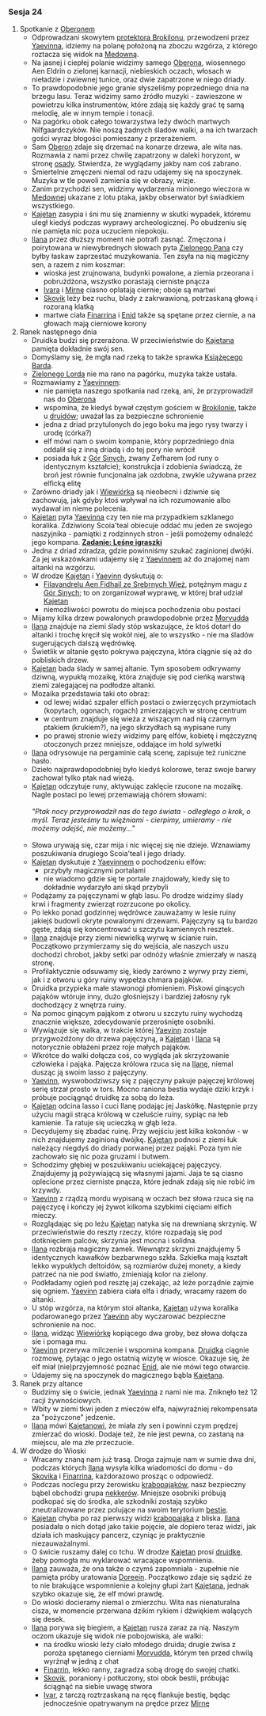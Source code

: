 ### Sesja 24
1. Spotkanie z [Oberonem](#p_oberon)
    * Odprowadzani skowytem [protektora Brokilonu](#b_bizoktor), przewodzeni przez [Yaevinna](#p_yaevinn), idziemy na polanę położoną na zboczu wzgórza, z którego roztacza się widok na [Medowną](#l_medowna). 
    * Na jasnej i ciepłej polanie widzimy samego [Oberona](#p_oberon), wiosennego Aen Eldrin o zielonej karnacji, niebieskich oczach, włosach w nieładzie i zwiewnej tunice, oraz dwie zapatrzone w niego driady.
    * To prawdopodobnie jego granie słyszeliśmy poprzedniego dnia na brzegu lasu. Teraz widzimy samo źródło muzyki - zawieszone w powietrzu kilka instrumentów, które zdają się każdy grać tę samą melodię, ale w innym tempie i tonacji.
    * Na pagórku obok całego towarzystwa leży dwóch martwych Nilfgaardczyków. Nie noszą żadnych śladów walki, a na ich twarzach gości wyraz błogości pomieszany z przerażeniem.
    * Sam [Oberon](#p_oberon) zdaje się drzemać na konarze drzewa, ale wita nas. Rozmawia z nami przez chwilę zapatrzony w daleki horyzont, w stronę [osady](#l_medowna). Stwierdza, że wyglądamy jakby nam coś zabrano. 
    * Śmiertelnie zmęczeni niemal od razu udajemy się na spoczynek. Muzyka w tle powoli zamienia się w obrazy, wizje. 
    * Zanim przychodzi sen, widzimy wydarzenia minionego wieczora w [Medownej](#l_medowna) ukazane z lotu ptaka, jakby obserwator był świadkiem wszystkiego.
    * [Kajetan](#g_kajetan) zasypia i śni mu się znamienny w skutki wypadek, któremu uległ kiedyś podczas wyprawy archeologicznej. Po obudzeniu się nie pamięta nic poza uczuciem niepokoju.
    * [Ilana](#g_ilana) przez dłuższy moment nie potrafi zasnąć. Zmęczona i poirytowana w niewybrednych słowach pyta [Zielonego Pana](#p_oberon) czy byłby łaskaw zaprzestać muzykowania. Ten zsyła na nią magiczny sen, a razem z nim koszmar:
        * wioska jest zrujnowana, budynki powalone, a ziemia przeorana i pobrużdżona, wszystko porastają cierniste pnącza
        * [Ivara](#p_ivar) i [Mirnę](#p_mirna) ciasno oplatają ciernie; oboje są martwi
        * [Skovik](#p_skovik) leży bez ruchu, blady z zakrwawioną, potrzaskaną głową i rozoraną klatką
        * martwe ciała [Finarrina](#p_druid_finarrin) i [Enid](#p_enid) także są spętane przez ciernie, a na głowach mają cierniowe korony
2. Ranek następnego dnia
    * Druidka budzi się przerażona. W przeciwieństwie do [Kajetana](#g_kajetan) pamięta dokładnie swój sen.
    * Domyślamy się, że mgła nad rzeką to także sprawka [Książęcego Barda](#p_oberon).
    * [Zielonego Lorda](#p_oberon) nie ma rano na pagórku, muzyka także ustała.
    * Rozmawiamy z [Yaevinnem](#p_yaevinn):
        * nie pamięta naszego spotkania nad rzeką, ani, że przyprowadził nas do [Oberona](#p_oberon)
        * wspomina, że kiedyś bywał częstym gościem w [Brokilonie](#l_brokilon), także u [druidów](#l_wioska); uważał las za bezpieczne schronienie
        * jedna z driad przytulonych do jego boku ma jego rysy twarzy i urodę (córka?)
        * elf mówi nam o swoim kompanie, który poprzedniego dnia oddalił się z inną driadą i do tej pory nie wrócił
        * posiada łuk z [Gór Sinych](#l_gory_sine), zwany Zefharem (od runy o identycznym kształcie); konstrukcja i zdobienia świadczą, że broń jest równie funcjonalna jak ozdobna, zwykle używana przez elficką elitę
    * Zarówno driady jak i [Wiewiórka](#p_yaevinn) są nieobecni i dziwnie się zachowują, jak gdyby ktoś wpływał na ich rozumowanie albo wydawał im nieme polecenia.
    * [Kajetan](#g_kajetan) pyta [Yaevinna](#p_yaevinn) czy ten nie ma przypadkiem szklanego koralika. Zdziwiony Scoia'teal obiecuje oddać mu jeden ze swojego naszyjnika - pamiątki z rodzinnych stron - jeśli pomożemy odnaleźć jego kompana. **[Zadanie: Leśne igraszki](#z_q13)**
    * Jedna z driad zdradza, gdzie powinniśmy szukać zaginionej dwójki. Za jej wskazówkami udajemy się z [Yaevinnem](#p_yaevinn) aż do znajomej nam altanki na wzgórzu.
    * W drodze [Kajetan](#g_kajetan) i [Yaevinn](#p_yaevinn) dyskutują o:
        * [Filavandrelu Aen Fidhail ze Srebrnych Wież](#p_filavandrel), potężnym magu z [Gór Sinych](#l_gory_sine); to on zorganizował wyprawę, w której brał udział [Kajetan](#g_kajetan)
        * niemożliwości powrotu do miejsca pochodzenia obu postaci
    * Mijamy kilka drzew powalonych prawdopodobnie przez [Morvudda](#b_bizoktor)
    * [Ilana](#g_ilana) znajduje na ziemi ślady stóp wskazujące, że ktoś dotarł do altanki i trochę kręcił się wokół niej, ale to wszystko - nie ma śladów sugerujących dalszą wędrówkę.
    * Świetlik w altanie gęsto pokrywa pajęczyna, która ciągnie się aż do pobliskich drzew.
    * [Kajetan](#g_kajetan) bada ślady w samej altanie. Tym sposobem odkrywamy dziwną, wypukłą mozaikę, która znajduje się pod cieńką warstwą ziemi zalegającej na podłodze altanki.
    * Mozaika przedstawia taki oto obraz:
        * od lewej widać szpaler elfich postaci o zwierzęcych przymiotach (kopytach, ogonach, rogach) zmierzających w stronę centrum
        * w centrum znajduje się wieża z wiszącym nad nią czarnym ptakiem (krukiem?), na jego skrzydłach są wypisane runy
        * po prawej stronie wieży widzimy parę elfów, kobietę i mężczyznę otoczonych przez mniejsze, oddające im hołd sylwetki
    * [Ilana](#g_ilana) odrysowuje na pergaminie całą scenę, zapisuje też runiczne hasło. 
    * Dzieło najprawdopodobniej było kiedyś kolorowe, teraz swoje barwy zachował tylko ptak nad wieżą.
    * [Kajetan](#g_kajetan) odczytuje runy, aktywując zaklęcie rzucone na mozaikę. Nagle postaci po lewej przemawiają chórem słowami:<br/><br/>
                *"Ptak nocy przyprowadził nas do tego świata - odległego o krok, o myśl. Teraz jesteśmy tu więźniami - cierpimy, umieramy - nie możemy odejść, nie możemy..."*<br/><br/>
    * Słowa urywają się, czar mija i nic więcej się nie dzieje. Wznawiamy poszukiwania drugiego Scoia'teal i jego driady.
    * [Kajetan](#g_kajetan) dyskutuje z [Yaevinnem](#p_yaevinn) o pochodzeniu elfów: 
        * przybyły magicznymi portalami
        * nie wiadomo gdzie się te portale znajdowały, kiedy się to dokładnie wydarzyło ani skąd przybyli
    * Podążamy za pajęczynami w głąb lasu. Po drodze widzimy ślady krwi i fragmenty zwierząt rozrzucone po okolicy.
    * Po lekko ponad godzinnej wędrówce zauważamy w lesie ruiny jakiejś budowli okryte powalonymi drzewami. Pajęczyny są tu bardzo gęste, zdają się koncentrować u szczytu kamiennych resztek.
    * [Ilana](#g_ilana) znajduje przy ziemi niewielką wyrwę w ścianie ruin. Początkowo przymierzamy się do wejścia, ale naszych uszu dochodzi chrobot, jakby setki par odnóży właśnie zmierzały w naszą stronę.
    * Profilaktycznie odsuwamy się, kiedy zarówno z wyrwy przy ziemi, jak i z otworu u góry ruiny wypełza chmara pająków.
    * Druidka przypieka małe stawonogi płomieniem. Piskowi ginących pająków wtóruje inny, dużo głośniejszy i bardziej żałosny ryk dochodzący z wnętrza ruiny.
    * Na pomoc ginącym pająkom z otworu u szczytu ruiny wychodzą znacznie większe, zdecydowanie przerośnięte osobniki.
    * Wywiązuje się walka, w trakcie której [Yaevinn](#p_yaevinn) zostaje przygwożdźony do drzewa pajęczyną, a [Kajetan](#g_kajetan) i [Ilana](#g_ilana) są notorycznie obłażeni przez roje małych pająków.
    * Wkrótce do walki dołącza coś, co wygląda jak skrzyżowanie człowieka i pająka. Pajęcza królowa rzuca się na [Ilanę](#g_ilana), niemal dusząc ją swoim lasso z pajęczyny.
    * [Yaevinn](#p_yaevinn), wyswobodziwszy się z pajęczyny pakuje pajęczej królowej serię strzał prosto w tors. Mocno raniona bestia wydaje dziki krzyk i próbuje pociągnąć druidkę za sobą do leża.
    * [Kajetan](#g_kajetan) odcina lasso i cuci Ilanę podając jej Jaskółkę. Następnie przy użyciu magii strąca królową w czeluście ruiny, sypiąc na łeb kamienie. Ta ratuje się ucieczką w głąb leża.
    * Decydujemy się zbadać ruinę. Przy wejściu jest kilka kokonów - w nich znajdujemy zaginioną dwójkę. [Kajetan](#g_kajetan) podnosi z ziemi łuk należący niegdyś do driady porwanej przez pająki. Poza tym nie zachowało się nic poza gruzami i butwem.
    * Schodzimy głębiej w poszukiwaniu uciekającej pajęczycy. Znajdujemy ją pożywiającą się własnymi jajami. Jaja te są ciasno oplecione przez cierniste pnącza, które jednak zdają się nie robić im krzywdy.
    * [Yaevinn](#p_yaevinn) z rządzą mordu wypisaną w oczach bez słowa rzuca się na pajęczycę i kończy jej żywot kilkoma szybkimi cięciami elfich mieczy.
    * Rozglądając się po leżu [Kajetan](#g_kajetan) natyka się na drewnianą skrzynię. W przeciwieństwie do reszty rzeczy, które rozpadają się pod dotknięciem palców, skrzynia jest mocna i solidna.
    * [Ilana](#g_ilana) rozbraja magiczny zamek. Wewnątrz skrzyni znajdujemy 5 identycznych kawałków bezbarwnego szkła. Szkiełka mają kształt lekko wypukłych deltoidów, są rozmiarów dużej monety, a kiedy patrzeć na nie pod światło, zmieniają kolor na zielony.
    * Podkładamy ogień pod resztę jaj czekając, aż leże porządnie zajmie się ogniem. [Yaevinn](#p_yaevinn) zabiera ciała elfa i driady, wracamy razem do altanki.
    * U stóp wzgórza, na którym stoi altanka, [Kajetan](#g_kajetan) używa koralika podarowanego przez [Yaevinn](#p_yaevinn) aby wyczarować bezpieczne schronienie na noc.
    * [Ilana](#g_ilana), widząc [Wiewiórkę](#p_yaevinn) kopiącego dwa groby, bez słowa dołącza sie i pomaga mu.
    * [Yaevinn](#p_yaevinn) przerywa milczenie i wspomina kompana. [Druidka](#g_ilana) ciągnie rozmowę, pytając o jego ostatnią wizytę w wiosce. Okazuje się, że elf miał (nie)przyjemność poznać [Enid](#p_enid), ale nie mówi tego otwarcie.
    * Udajemy się na spoczynek do magicznego bąbla [Kajetana](#g_kajetan).
3. Ranek przy altance
    * Budzimy się o świcie, jednak [Yaevinna](#p_yaevinn) z nami nie ma. Zniknęło też 12 racji żywnościowych.
    * Wbity w ziemi tkwi jeden z mieczów elfa, najwyraźniej rekompensata za "pożyczone" jedzenie.
    * [Ilana](#g_ilana) mówi [Kajetanowi](#g_kajetan), że miała zły sen i powinni czym prędzej zmierzać do wioski. Dodaje też, że nie jest pewna, co zastaną na miejscu, ale ma złe przeczucie.
4. W drodze do Wioski
    * Wracamy znaną nam już trasą. Droga zajmuje nam w sumie dwa dni, podczas których [Ilana](#g_ilana) wysyła kilka wiadomości do domu - do [Skovika](#p_skovik) i [Finarrina](#p_druid_finarrin), każdorazowo prosząc o odpowiedź.
    * Podczas noclegu przy żerowisku [krabopająków](#b_krabopajak), nasz bezpieczny bąbel obchodzi grupa [nekkerów](#b_nekker). Mniejsze osobniki próbują podkopać się do środka, ale szkodniki zostają szybko zneutralizowane przez polujące na swoim terytorium [bestie](#b_krabopajak).
    * [Kajetan](#g_kajetan) chyba po raz pierwszy widzi [krabopająka](#b_krabopajak) z bliska. [Ilana](#g_ilana) posiadała o nich dotąd jako takie pojęcie, ale dopiero teraz widzi, jak działa ich maskujący pancerz, czyniąc je praktycznie niezauważalnymi.
    * O świcie ruszamy dalej co tchu. W drodze [Kajetan](#g_kajetan) prosi [druidkę](#g_ilana), żeby pomogła mu wyklarować wracające wspomnienia.
    * [Ilana](#g_ilana) zauważa, że ona także o czymś zapomniała - zupełnie nie pamięta próby uratowania [Doreein](#p_doreein). Początkowo zdaje się sądzić że to nie brakujące wspomnienie a kolejny głupi żart [Kajetana](#g_kajetan), jednak szybko okazuje się, że elf mówi prawdę.
    * Do wioski docieramy niemal o zmierzchu. Wita nas nienaturalna cisza, w momencie przerwana dzikim rykiem i dźwiękiem walących się desek.
    * [Ilana](#g_ilana) porywa się biegiem, a [Kajetan](#g_kajetan) rusza zaraz za nią. Naszym oczom ukazuje się widok nie pobojowiska, ale walki:
        * na środku wioski leży ciało młodego druida; drugie zwisa z poroża spętanego cierniami [Morvudda](#b_bizoktor), którym ten przed chwilą wyrżnął w jedną z chat
        * [Finarrin](#p_druid_finarrin), lekko ranny, zagradza sobą drogę do swojej chatki.
        * [Skovik](#p_skovik), poraniony i potłuczony, stoi obok bestii, próbując ściągnąć na siebie uwagę stwora
        * [Ivar](#p_ivar), z tarczą roztrzaskaną na ręcę flankuje bestię, będąc jednocześnie opatrywanym na prędce przez [Mirnę](#p_mirna)